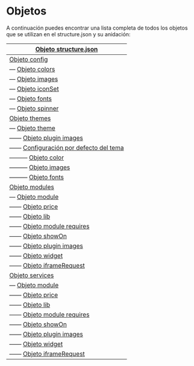 # Objetos

A continuación puedes encontrar una lista completa de todos los objetos que se utilizan en el structure.json y su anidación:

| [Objeto structure.json](structure.json.md)                       |
| ---------------------------------------------------------------- |
| [Objeto config](config-object.md)                         |
| — [Objeto colors](colors-object.md)                              |
| — [Objeto images](images-object.md)                              |
| — [Objeto iconSet](iconset-object.md)                            |
| — [Objeto fonts](fonts-object.md)                                |
| — [Objeto spinner](spinner-object.md)                            |
| [Objeto themes](themes-object.md)                                |
| — [Objeto theme](theme-object.md)                                |
| —— [Objeto plugin images](plugin-images-object.md)               |
| —— [Configuración por defecto del tema](theme-default-config.md) |
| ——— [Objeto color](colors-object.md)                             |
| ——— [Objeto images](images-object.md)                            |
| ——— [Objeto fonts](fonts-object.md)                              |
| [Objeto modules](modules-object.md)                              |
| — [Objeto module](module-object.md)                              |
| —— [Objeto price](price-object.md)                               |
| —— [Objeto lib](lib-object.md)                                   |
| —— [Objeto module requires](module-requires-object.md)           |
| —— [Objeto showOn](showon-object.md)                             |
| —— [Objeto plugin images](plugin-images-object.md)               |
| —— [Objeto widget](widget-object.md)                             |
| —— [Objeto iframeRequest](iframeRequest-object.md)               |
| [Objeto services](services-object.md)                            |
| — [Objeto module](module-object.md)                              |
| —— [Objeto price](price-object.md)                               |
| —— [Objeto lib](lib-object.md)                                   |
| —— [Objeto module requires](module-requires-object.md)           |
| —— [Objeto showOn](showon-object.md)                             |
| —— [Objeto plugin images](plugin-images-object.md)               |
| —— [Objeto widget](widget-object.md)                             |
| —— [Objeto iframeRequest](iframeRequest-object.md)               |
